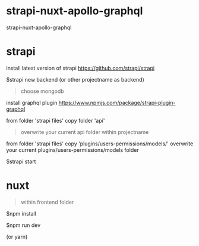 # strapi-nuxt-apollo-graphql
strapi-nuxt-apollo-graphql

# strapi
install latest version of strapi 
https://github.com/strapi/strapi

$strapi new backend 
(or other projectname as backend)
> choose mongodb

install graphql plugin
https://www.npmjs.com/package/strapi-plugin-graphql

from folder 'strapi files' copy folder 'api'
> overwrite your current api folder within projectname

from folder 'strapi files' copy  'plugins/users-permissions/models/'
overwrite your current plugins/users-permissions/models folder 

$strapi start

# nuxt
> within frontend folder 

$npm install 

$npm run dev

(or yarn)
